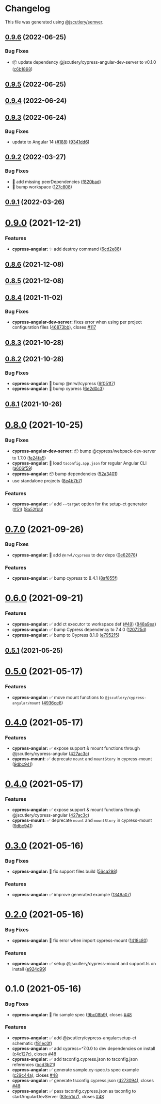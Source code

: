 # Changelog

This file was generated using [@jscutlery/semver](https://github.com/jscutlery/semver).

## [0.9.6](https://github.com/jscutlery/devkit/compare/cypress-angular-0.9.5...cypress-angular-0.9.6) (2022-06-25)


### Bug Fixes

* 📦 update dependency @jscutlery/cypress-angular-dev-server to v0.1.0 ([c6b1898](https://github.com/jscutlery/devkit/commit/c6b1898c662cf82903aeae3fca7ff5d5299f39fd))



## [0.9.5](https://github.com/jscutlery/devkit/compare/cypress-angular-0.9.4...cypress-angular-0.9.5) (2022-06-25)



## [0.9.4](https://github.com/jscutlery/devkit/compare/cypress-angular-0.9.3...cypress-angular-0.9.4) (2022-06-24)



## [0.9.3](https://github.com/jscutlery/devkit/compare/cypress-angular-0.9.2...cypress-angular-0.9.3) (2022-06-24)


### Bug Fixes

* update to Angular 14 ([#188](https://github.com/jscutlery/devkit/issues/188)) ([9341dd6](https://github.com/jscutlery/devkit/commit/9341dd6df516d1c8e6995c8be3ba1589a6effcd5))



## [0.9.2](https://github.com/jscutlery/devkit/compare/cypress-angular-0.9.1...cypress-angular-0.9.2) (2022-03-27)


### Bug Fixes

* 🐞 add missing peerDependencies ([f820bad](https://github.com/jscutlery/devkit/commit/f820bad0f2c1f2f41ecbc1f388a366601cbe16b5))
* 🐞 bump workspace ([127c808](https://github.com/jscutlery/devkit/commit/127c808e61cd9e8be3f3e3fd32f64fe7ad1f7e55))



## [0.9.1](https://github.com/jscutlery/devkit/compare/cypress-angular-0.9.0...cypress-angular-0.9.1) (2022-03-26)



# [0.9.0](https://github.com/jscutlery/devkit/compare/cypress-angular-0.8.6...cypress-angular-0.9.0) (2021-12-21)


### Features

* **cypress-angular:** ✨ add destroy command ([6cd2e88](https://github.com/jscutlery/devkit/commit/6cd2e886aa33fd9e43c33e3378a6b45365880522))



## [0.8.6](https://github.com/jscutlery/devkit/compare/cypress-angular-0.8.5...cypress-angular-0.8.6) (2021-12-08)



## [0.8.5](https://github.com/jscutlery/devkit/compare/cypress-angular-0.8.4...cypress-angular-0.8.5) (2021-12-08)



## [0.8.4](https://github.com/jscutlery/test-utils/compare/cypress-angular-0.8.3...cypress-angular-0.8.4) (2021-11-02)


### Bug Fixes

* **cypress-angular-dev-server:** fixes error when using per project configuration files ([46873bb](https://github.com/jscutlery/test-utils/commit/46873bbbd2eda58d644bf333181e267b87373d13)), closes [#117](https://github.com/jscutlery/test-utils/issues/117)



## [0.8.3](https://github.com/jscutlery/devkit/compare/cypress-angular-0.8.2...cypress-angular-0.8.3) (2021-10-28)



## [0.8.2](https://github.com/jscutlery/devkit/compare/cypress-angular-0.8.1...cypress-angular-0.8.2) (2021-10-28)


### Bug Fixes

* **cypress-angular:** 🐞 bump @nrwl/cypress ([6f051f7](https://github.com/jscutlery/devkit/commit/6f051f7aed1537badf27e989256bc4e61e62e4a8))
* **cypress-angular:** 🐞 bump cypress ([6e2d0c3](https://github.com/jscutlery/devkit/commit/6e2d0c3cb48e68ef0bd58d714ec3f38a5087c9de))



## [0.8.1](https://github.com/jscutlery/test-utils/compare/cypress-angular-0.8.0...cypress-angular-0.8.1) (2021-10-26)



# [0.8.0](https://github.com/jscutlery/devkit/compare/cypress-angular-0.7.0...cypress-angular-0.8.0) (2021-10-25)


### Bug Fixes

* **cypress-angular-dev-server:** 📦 bump @cypress/webpack-dev-server to 1.7.0 ([fe24fa5](https://github.com/jscutlery/devkit/commit/fe24fa5794e7f6c794f91b798306d6c631f1c3f7))
* **cypress-angular:** 🐞 load `tsconfig.app.json` for regular Angular CLI ([a606f59](https://github.com/jscutlery/devkit/commit/a606f590fd9e9d1de0437ff82d1e86bc10d35274))
* **cypress-angular:** 📦 bump dependencies ([52a3401](https://github.com/jscutlery/devkit/commit/52a340198e0b310a86e35fac7b4eb19a5058631c))
* use standalone projects ([8e4b7b7](https://github.com/jscutlery/devkit/commit/8e4b7b7fc5405fa01b6114654211ac45ec9bfd5e))


### Features

* **cypress-angular:** ✅ add `--target` option for the setup-ct generator ([#51](https://github.com/jscutlery/devkit/issues/51)) ([8a52fbb](https://github.com/jscutlery/devkit/commit/8a52fbbcc1fac27ce07e63268b43b1332d167f6b))



# [0.7.0](https://github.com/jscutlery/devkit/compare/cypress-angular-0.6.0...cypress-angular-0.7.0) (2021-09-26)


### Bug Fixes

* **cypress-angular:** 🐞 add `@nrwl/cypress` to dev deps ([0e82878](https://github.com/jscutlery/devkit/commit/0e828785f3a1cdc9553e1cb78d289227a3d5e7ca))


### Features

* **cypress-angular:** ✅ bump cypress to 8.4.1 ([8af855f](https://github.com/jscutlery/devkit/commit/8af855fc273868bdc4a5d3e037c648008cd4fff1))



# [0.6.0](https://github.com/jscutlery/devkit/compare/cypress-angular-0.5.1...cypress-angular-0.6.0) (2021-09-21)


### Features

* **cypress-angular:** ✅ add ct executor to workspace def ([#49](https://github.com/jscutlery/devkit/issues/49)) ([848a9ea](https://github.com/jscutlery/devkit/commit/848a9ea49b6d0275be2becaf2c098cf8d11868b8))
* **cypress-angular:** ✅ bump Cypress dependency to 7.4.0 ([120725d](https://github.com/jscutlery/devkit/commit/120725d6898347811714e7d988de96b27f73bac3))
* **cypress-angular:** ✅ bump to Cypress 8.1.0 ([e795215](https://github.com/jscutlery/devkit/commit/e7952154ec1ed6fadfd22e2abb62c3c6d960e79a))



## [0.5.1](https://github.com/jscutlery/devkit/compare/cypress-angular-0.5.0...cypress-angular-0.5.1) (2021-05-25)



# [0.5.0](https://github.com/jscutlery/devkit/compare/cypress-angular-0.4.0...cypress-angular-0.5.0) (2021-05-17)


### Features

* **cypress-angular:** ✅ move mount functions to `@jscutlery/cypress-angular/mount` ([4936ce8](https://github.com/jscutlery/devkit/commit/4936ce863ecce2821f67f354906ea3a794226467))



# [0.4.0](https://github.com/jscutlery/devkit/compare/cypress-angular-0.3.0...cypress-angular-0.4.0) (2021-05-17)


### Features

* **cypress-angular:** ✅ expose support & mount functions through @jscutlery/cypress-angular ([427ac3c](https://github.com/jscutlery/devkit/commit/427ac3cdcb653a1cb7005bec822d304dc021b276))
* **cypress-mount:** ✅ deprecate `mount` and `mountStory` in cypress-mount ([9dbc941](https://github.com/jscutlery/devkit/commit/9dbc941e738ee17ec8f5849ede54a14a298bf339))



# [0.4.0](https://github.com/jscutlery/devkit/compare/cypress-angular-0.3.0...cypress-angular-0.4.0) (2021-05-17)


### Features

* **cypress-angular:** ✅ expose support & mount functions through @jscutlery/cypress-angular ([427ac3c](https://github.com/jscutlery/devkit/commit/427ac3cdcb653a1cb7005bec822d304dc021b276))
* **cypress-mount:** ✅ deprecate `mount` and `mountStory` in cypress-mount ([9dbc941](https://github.com/jscutlery/devkit/commit/9dbc941e738ee17ec8f5849ede54a14a298bf339))



# [0.3.0](https://github.com/jscutlery/devkit/compare/cypress-angular-0.2.0...cypress-angular-0.3.0) (2021-05-16)


### Bug Fixes

* **cypress-angular:** 🐞 fix support files build ([56ca298](https://github.com/jscutlery/devkit/commit/56ca2985badf05804c2526d3b6389956f33646be))


### Features

* **cypress-angular:** ✅ improve generated example ([1349a07](https://github.com/jscutlery/devkit/commit/1349a07db9962db0220f7bbed5a8ee41e09c3266))



# [0.2.0](https://github.com/jscutlery/devkit/compare/cypress-angular-0.1.0...cypress-angular-0.2.0) (2021-05-16)


### Bug Fixes

* **cypress-angular:** 🐞 fix error when import cypress-mount ([1418c80](https://github.com/jscutlery/devkit/commit/1418c80b27e15d84aee2c0e840742f88e91eb3c5))


### Features

* **cypress-angular:** ✅ setup @jscutlery/cypress-mount and support.ts on install ([e924d99](https://github.com/jscutlery/devkit/commit/e924d99a228e584b662d873cd7351757cbb84105))



# 0.1.0 (2021-05-16)


### Bug Fixes

* **cypress-angular:** 🐞 fix sample spec ([9bc08b9](https://github.com/jscutlery/devkit/commit/9bc08b950ad6203040264de885360f6371b3fd8a)), closes [#48](https://github.com/jscutlery/devkit/issues/48)


### Features

* **cypress-angular:** ✅ add @jscutlery/cypress-angular:setup-ct schematic ([f81ec0f](https://github.com/jscutlery/devkit/commit/f81ec0fa6968caf122fdd13bdf7b15b4b95a58fa))
* **cypress-angular:** ✅ add cypress=^7.0.0 to dev dependencies on install ([c4c127c](https://github.com/jscutlery/devkit/commit/c4c127cb311b4ddd9c11adcee2b24f3093bc7444)), closes [#48](https://github.com/jscutlery/devkit/issues/48)
* **cypress-angular:** ✅ add tsconfig.cypress.json to tsconfig.json references ([bcd3b21](https://github.com/jscutlery/devkit/commit/bcd3b21711797ee350bde4fd824aeb0f979c82ae))
* **cypress-angular:** ✅ generate sample.cy-spec.ts spec example ([c29c44a](https://github.com/jscutlery/devkit/commit/c29c44a988e165804a82c809e8bffb26df3ce9d2)), closes [#48](https://github.com/jscutlery/devkit/issues/48)
* **cypress-angular:** ✅ generate tsconfig.cypress.json ([d273094](https://github.com/jscutlery/devkit/commit/d2730940a8100557c4bb5812849032d908056ecf)), closes [#48](https://github.com/jscutlery/devkit/issues/48)
* **cypress-angular:** ✅ pass tsconfig.cypress.json as tsconfig to startAngularDevServer ([83e51d7](https://github.com/jscutlery/devkit/commit/83e51d7e5d114396f956f20513e145af5e94522e)), closes [#48](https://github.com/jscutlery/devkit/issues/48)
